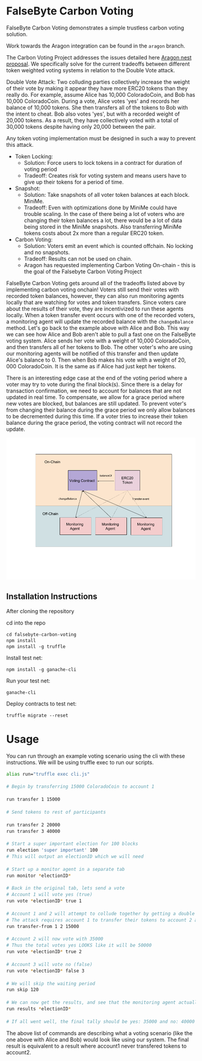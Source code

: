 # FalseByte Carbon Voting

FalseByte Carbon Voting demonstrates a simple trustless carbon voting solution.

Work towards the Aragon integration can be found in the `aragon` branch.

The Carbon Voting Project addresses the issues detailed here [Aragon nest proposal](https://github.com/aragon/nest/issues/6). We specifically solve for the current tradeoffs between different token weighted voting systems in relation to the Double Vote attack.

Double Vote Attack: Two colluding parties collectively increase the weight of their vote by making it appear they have more ERC20 tokens than they really do. For example, assume Alice has 10,000 ColoradoCoin, and Bob has 10,000 ColoradoCoin.  During a vote, Alice votes 'yes' and records her balance of 10,000 tokens. She then transfers all of the tokens to Bob with the intent to cheat. Bob also votes 'yes', but with a recorded weight of 20,000 tokens. As a result, they have collectively voted with a total of 30,000 tokens despite having only 20,000 between the pair.

Any token voting implementation must be designed in such a way to prevent this attack.
* Token Locking:
  - Solution: Force users to lock tokens in a contract for duration of voting period
  - Tradeoff: Creates risk for voting system and means users have to give up their tokens for a period of time.
* Snapshot:
  - Solution: Take snapshots of all voter token balances at each block. MiniMe.
  - Tradeoff: Even with optimizations done by MiniMe could have trouble scaling. In the case of there being a lot of voters who are changing their token balances a lot, there would be a lot of data being stored in the MiniMe snapshots. Also transferring MiniMe tokens costs about 2x more than a regular ERC20 token. 
* Carbon Voting:
  - Solution: Voters emit an event which is counted offchain. No locking and no snapshots.
  - Tradeoff: Results can not be used on chain.
  - Aragon has requested implementing Carbon Voting On-chain - this is the goal of the Falsebyte Carbon Voting Project

FalseByte Carbon Voting gets around all of the tradeoffs listed above by implementing carbon voting onchain! Voters still send their votes with recorded token balances, however, they can also run monitoring agents locally that are watching for votes and token transfers. Since voters care about the results of their vote, they are incentivized to run these agents locally. When a token transfer event occurs with one of the recorded voters, a monitoring agent will update the recorded balance with the `changeBalance` method. Let's go back to the example above with Alice and Bob. This way we can see how Alice and Bob aren't able to pull a fast one on the FalseByte voting system. Alice sends her vote with a weight of 10,000 ColoradoCoin, and then transfers all of her tokens to Bob. The other voter's who are using our monitoring agents will be notified of this transfer and then update Alice's balance to 0. Then when Bob makes his vote with a weight of 20, 000 ColoradoCoin. It is the same as if Alice had just kept her tokens.

There is an interesting edge case at the end of the voting period where a voter may try to vote during the final block(s). Since there is a delay for transaction confirmation, we need to account for balances that are not updated in real time. To compensate, we allow for a grace period where new votes are blocked, but balances are still updated. To prevent voter's from changing their balance during the grace period we only allow balances to be decremented during this time. If a voter tries to increase their token balance during the grace period, the voting contract will not record the update.

<p align="center">
  <img src="./diagram.png"/>
</p>

## Installation Instructions

After cloning the repository

cd into the repo

```
cd falsebyte-carbon-voting
npm install
npm install -g truffle
```

Install test net:
```
npm install -g ganache-cli
```

Run your test net:
```
ganache-cli
```

Deploy contracts to test net:
```
truffle migrate --reset
```

# Usage

You can run through an example voting scenario using the cli with these instructions. We will be using truffle exec to run our scripts.

```bash
alias run="truffle exec cli.js"

# Begin by transferring 15000 ColoradoCoin to account 1

run transfer 1 15000

# Send tokens to rest of participants

run transfer 2 20000
run transfer 3 40000

# Start a super important election for 100 blocks
run election 'super important' 100
# This will output an electionID which we will need

# Start up a monitor agent in a separate tab
run monitor *electionID*

# Back in the original tab, lets send a vote
# Account 1 will vote yes (true)
run vote *electionID* true 1

# Account 1 and 2 will attempt to collude together by getting a double vote
# The attack requires account 1 to transfer their tokens to account 2 after voting
run transfer-from 1 2 15000

# Account 2 will now vote with 35000
# Thus the total votes yes LOOKS like it will be 50000
run vote *electionID* true 2

# Account 3 will vote no (false)
run vote *electionID* false 3

# We will skip the waiting period
run skip 120

# We can now get the results, and see that the monitoring agent actually updated the recorded balance on the ElectionSystem contract
run results *electionID*

# If all went well, the final tally should be yes: 35000 and no: 40000
```

The above list of commands are describing what a voting scenario (like the one above with Alice and Bob) would look like using our system. The final result is equivalent to a result where account1 never transfered tokens to account2. 
